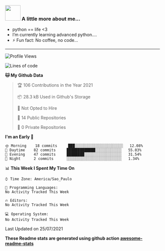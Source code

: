 ### <img src="https://summerofhpc.prace-ri.eu/wp-content/uploads/2019/08/giphy-1.gif" width="50"> A little more about me...  

- python == life <3
- I’m currently learning advanced python....
- ⚡ Fun fact: No coffee, no code...

---
<!--START_SECTION:waka-->
![Profile Views](http://img.shields.io/badge/Profile%20Views-0-blue)

![Lines of code](https://img.shields.io/badge/From%20Hello%20World%20I%27ve%20Written-97067%20lines%20of%20code-blue)

**🐱 My Github Data** 

> 🏆 106 Contributions in the Year 2021
 > 
> 📦 28.3 kB Used in Github's Storage 
 > 
> 🚫 Not Opted to Hire
 > 
> 📜 14 Public Repositories 
 > 
> 🔑 0 Private Repositories  
 > 
**I'm an Early 🐤** 

```text
🌞 Morning    18 commits     ███░░░░░░░░░░░░░░░░░░░░░░   12.08% 
🌆 Daytime    82 commits     █████████████░░░░░░░░░░░░   55.03% 
🌃 Evening    47 commits     ████████░░░░░░░░░░░░░░░░░   31.54% 
🌙 Night      2 commits      ░░░░░░░░░░░░░░░░░░░░░░░░░   1.34%

```


📊 **This Week I Spent My Time On** 

```text
⌚︎ Time Zone: America/Sao_Paulo

💬 Programming Languages: 
No Activity Tracked This Week

🔥 Editors: 
No Activity Tracked This Week

💻 Operating System: 
No Activity Tracked This Week

```


 Last Updated on 25/07/2021
<!--END_SECTION:waka-->

**These Readme stats are generated using github action [awesome-readme-stats](https://github.com/anmol098/waka-readme-stats)**

